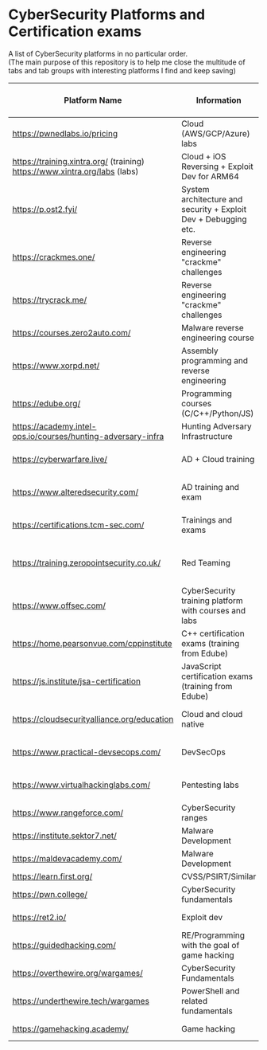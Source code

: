 # CyberSecurity Platforms and Certification exams

A list of CyberSecurity platforms in no particular order.  
(The main purpose of this repository is to help me close the multitude of tabs and tab groups with interesting platforms I find and keep saving)

| Platform Name | Information | Type | Certification Exam | Certificate of Completion | 
| ------------- | ----------- | ---- | ------------------ | --------------------------- |
| https://pwnedlabs.io/pricing | Cloud (AWS/GCP/Azure) labs | Range | No | ? |
| https://training.xintra.org/ (training) https://www.xintra.org/labs (labs)| Cloud + iOS Reversing + Exploit Dev for ARM64 | Course training and labs| ? | Yes |
| https://p.ost2.fyi/ | System architecture and security + Exploit Dev + Debugging etc.| Course training | No | Yes |
| https://crackmes.one/ | Reverse engineering "crackme" challenges | Range | No | No |
| https://trycrack.me/ | Reverse engineering "crackme" challenges | Range | No | No |
| https://courses.zero2auto.com/ | Malware reverse engineering course | Course training | Yes | Yes |
| https://www.xorpd.net/ | Assembly programming and reverse engineering | Learning platform | No | No |
| https://edube.org/| Programming courses (C/C++/Python/JS)| Free courses | Yes | No |
| https://academy.intel-ops.io/courses/hunting-adversary-infra | Hunting Adversary Infrastructure | Training course | No | Yes |
| https://cyberwarfare.live/ | AD + Cloud training | Labs + Certificaiton Exams | Yes | ? |
| https://www.alteredsecurity.com/ | AD training and exam | Labs + Certification Exams | Yes | Yes |
| https://certifications.tcm-sec.com/ | Trainings and exams | Courses + Certification Exams | Yes | Yes |
| https://training.zeropointsecurity.co.uk/ | Red Teaming | Courses + Labs + Certification Exams | Yes | ? |
| https://www.offsec.com/ | CyberSecurity training platform with courses and labs | Course + Labs + Certificaiton Exams | Yes | ? |
| https://home.pearsonvue.com/cppinstitute | C++ certification exams (training from Edube) | Certification | Yes | No |
| https://js.institute/jsa-certification | JavaScript certification exams (training from Edube) | Certification | Yes | No |
| https://cloudsecurityalliance.org/education | Cloud and cloud native | Certification exams + training | Yes | No |
| https://www.practical-devsecops.com/ | DevSecOps | Certification exams + training | Yes | No |
| https://www.virtualhackinglabs.com/ | Pentesting labs | Labs + Certification Exam | Yes | ? |
| https://www.rangeforce.com/ | CyberSecurity ranges | Labs + Challenges | No | Yes |
| https://institute.sektor7.net/ | Malware Development | Course + Labs | ? | Yes |
| https://maldevacademy.com/ | Malware Development | Course | ? | ? |
| https://learn.first.org/ | CVSS/PSIRT/Similar | Course | No | Yes |
| https://pwn.college/ | CyberSecurity fundamentals | Course and labs | No | No |
| https://ret2.io/ | Exploit dev | Course + Labs | No | ? |
| https://guidedhacking.com/ | RE/Programming with the goal of game hacking | Guides and tutorials + YT videos | No | No |
| https://overthewire.org/wargames/ | CyberSecurity Fundamentals | Labs | No | No |
| https://underthewire.tech/wargames | PowerShell and related fundamentals | Labs | No | No |
| https://gamehacking.academy/ | Game hacking | Guides and tutorials | No | No |
